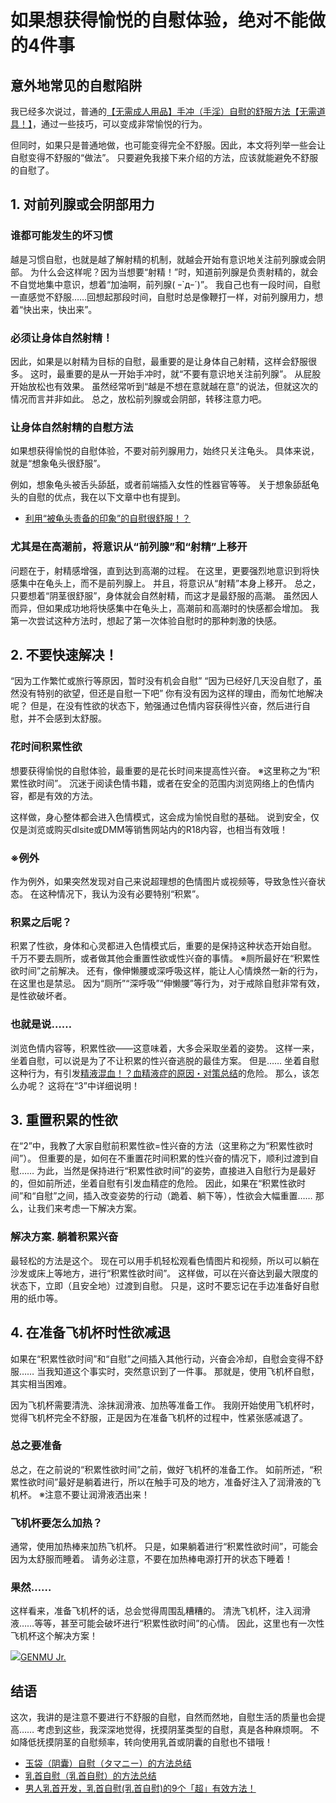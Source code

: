 # 如果想获得愉悦的自慰体验，绝对不能做的4件事 [​](#如果想获得愉悦的自慰体验-绝对不能做的4件事)

## 意外地常见的自慰陷阱 [​](#意外地常见的自慰陷阱)

我已经多次说过，普通的[【无需成人用品】手冲（手淫）自慰的舒服方法【无需道具！】](/h-life/onanie-a/zoufuku001.html)，通过一些技巧，可以变成非常愉悦的行为。

但同时，如果只是普通地做，也可能变得完全不舒服。因此，本文将列举一些会让自慰变得不舒服的“做法”。 只要避免我接下来介绍的方法，应该就能避免不舒服的自慰了。

## 1\. 对前列腺或会阴部用力 [​](#_1-对前列腺或会阴部用力)

### 谁都可能发生的坏习惯 [​](#谁都可能发生的坏习惯)

越是习惯自慰，也就是越了解射精的机制，就越会开始有意识地关注前列腺或会阴部。 为什么会这样呢？因为当想要“射精！”时，知道前列腺是负责射精的，就会不自觉地集中意识，想着“加油啊，前列腺( ｰ\`дｰ´)”。 我自己也有一段时间，自慰一直感觉不舒服……回想起那段时间，自慰时总是像鞭打一样，对前列腺用力，想着“快出来，快出来”。

### 必须让身体自然射精！ [​](#必须让身体自然射精)

因此，如果是以射精为目标的自慰，最重要的是让身体自己射精，这样会舒服很多。 这时，最重要的是从一开始手冲时，就“不要有意识地关注前列腺”。 从屁股开始放松也有效果。 虽然经常听到“越是不想在意就越在意”的说法，但就这次的情况而言并非如此。 总之，放松前列腺或会阴部，转移注意力吧。

### 让身体自然射精的自慰方法 [​](#让身体自然射精的自慰方法)

如果想获得愉悦的自慰体验，不要对前列腺用力，始终只关注龟头。 具体来说，就是“想象龟头很舒服”。

例如，想象龟头被舌头舔舐，或者前端插入女性的性器官等等。 关于想象舔舐龟头的自慰的优点，我在以下文章中也有提到。

+   [利用“被龟头责备的印象”的自慰很舒服！？](/h-life/onanie-a/kitou002.html)

### 尤其是在高潮前，将意识从“前列腺”和“射精”上移开 [​](#尤其是在高潮前-将意识从-前列腺-和-射精-上移开)

问题在于，射精感增强，直到达到高潮的过程。 在这里，更要强烈地意识到将快感集中在龟头上，而不是前列腺上。 并且，将意识从“射精”本身上移开。 总之，只要想着“阴茎很舒服”，身体就会自然射精，而这才是最舒服的高潮。 虽然因人而异，但如果成功地将快感集中在龟头上，高潮前和高潮时的快感都会增加。 我第一次尝试这种方法时，想起了第一次体验自慰时的那种刺激的快感。

## 2\. 不要快速解决！ [​](#_2-不要快速解决)

“因为工作繁忙或旅行等原因，暂时没有机会自慰” “因为已经好几天没自慰了，虽然没有特别的欲望，但还是自慰一下吧” 你有没有因为这样的理由，而匆忙地解决呢？ 但是，在没有性欲的状态下，勉强通过色情内容获得性兴奋，然后进行自慰，并不会感到太舒服。

### 花时间积累性欲 [​](#花时间积累性欲)

想要获得愉悦的自慰体验，最重要的是花长时间来提高性兴奋。 ※这里称之为“积累性欲时间”。 沉迷于阅读色情书籍，或者在安全的范围内浏览网络上的色情内容，都是有效的方法。

这样做，身心整体都会进入色情模式，这会成为愉悦自慰的基础。 说到安全，仅仅是浏览或购买dlsite或DMM等销售网站内的R18内容，也相当有效哦！

### ※例外 [​](#※例外)

作为例外，如果突然发现对自己来说超理想的色情图片或视频等，导致急性兴奋状态。 在这种情况下，我认为没有必要特别“积累”。

### 积累之后呢？ [​](#积累之后呢)

积累了性欲，身体和心灵都进入色情模式后，重要的是保持这种状态开始自慰。 千万不要去厕所，或者做其他会重置性欲或性兴奋的事情。 ※厕所最好在“积累性欲时间”之前解决。 还有，像伸懒腰或深呼吸这样，能让人心情焕然一新的行为，在这里也是禁忌。 因为“厕所”“深呼吸”“伸懒腰”等行为，对于戒除自慰非常有效，是性欲破坏者。

### 也就是说…… [​](#也就是说)

浏览色情内容等，积累性欲——这意味着，大多会采取坐着的姿势。 这样一来，坐着自慰，可以说是为了不让积累的性兴奋逃脱的最佳方案。 但是…… 坐着自慰这种行为，有引发[精液混血！？血精液症的原因・对策总结](/h-life/onanie-a/broad01.html)的危险。 那么，该怎么办呢？ 这将在“3”中详细说明！

## 3\. 重置积累的性欲 [​](#_3-重置积累的性欲)

在“2”中，我教了大家自慰前积累性欲=性兴奋的方法（这里称之为“积累性欲时间”）。 但重要的是，如何在不重置花时间积累的性兴奋的情况下，顺利过渡到自慰…… 为此，当然是保持进行“积累性欲时间”的姿势，直接进入自慰行为是最好的，但如前所述，坐着自慰有引发血精症的危险。 因此，如果在“积累性欲时间”和“自慰”之间，插入改变姿势的行动（跪着、躺下等），性欲会大幅重置…… 那么，让我们来考虑一下解决方案。

### 解决方案. 躺着积累兴奋 [​](#解决方案-躺着积累兴奋)

最轻松的方法是这个。 现在可以用手机轻松观看色情图片和视频，所以可以躺在沙发或床上等地方，进行“积累性欲时间”。 这样做，可以在兴奋达到最大限度的状态下，立即（且安全地）过渡到自慰。 只是，这时不要忘记在手边准备好自慰用的纸巾等。

## 4\. 在准备飞机杯时性欲减退 [​](#_4-在准备飞机杯时性欲减退)

如果在“积累性欲时间”和“自慰”之间插入其他行动，兴奋会冷却，自慰会变得不舒服…… 当我知道这个事实时，突然意识到了一件事。 那就是，使用飞机杯自慰，其实相当困难。

因为飞机杯需要清洗、涂抹润滑液、加热等准备工作。 我刚开始使用飞机杯时，觉得飞机杯完全不舒服，正是因为在准备飞机杯的过程中，性紧张感减退了。

### 总之要准备 [​](#总之要准备)

总之，在之前说的“积累性欲时间”之前，做好飞机杯的准备工作。 如前所述，“积累性欲时间”最好是躺着进行，所以在触手可及的地方，准备好注入了润滑液的飞机杯。 ※注意不要让润滑液洒出来！

### 飞机杯要怎么加热？ [​](#飞机杯要怎么加热)

通常，使用加热棒来加热飞机杯。 只是，如果躺着进行“积累性欲时间”，可能会因为太舒服而睡着。 请务必注意，不要在加热棒电源打开的状态下睡着！

### 果然…… [​](#果然)

这样看来，准备飞机杯的话，总会觉得周围乱糟糟的。 清洗飞机杯，注入润滑液……等等，甚至可能会破坏进行“积累性欲时间”的心情。 因此，这里也有一次性飞机杯这个解决方案！

[![](https://img.e-nls.com/pict_pc/1_1472617151_m_d3Wv5.jpg)GENMU Jr.](https://www.e-nls.com/access.php?agency_id=af486217&pcode=8292-1)

## 结语 [​](#结语)

这次，我讲的是注意不要进行不舒服的自慰，自然而然地，自慰生活的质量也会提高…… 考虑到这些，我深深地觉得，抚摸阴茎类型的自慰，真是各种麻烦啊。 不如降低抚摸阴茎的自慰频率，转向使用乳首或阴囊的自慰也不错哦！

+   [玉袋（阴囊）自慰（タマニー）的方法总结](/h-life/onanie-a/tamabukuro.html)
+   [乳首自慰（乳首自慰）的方法总结](/h-life/onanie-a/chikubi003.html)
+   [男人乳首开发，乳首自慰(乳首自慰)的9个「超」有效方法！](/h-life/onanie-a/chikubi013.html)